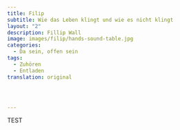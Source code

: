 ```yaml
---
title: Filip
subtitle: Wie das Leben klingt und wie es nicht klingt
layout: "2"
description: Fillip Wall
image: images/filip/hands-sound-table.jpg
categories:
  - Da sein, offen sein
tags:
  - Zuhören
  - Entladen
translation: original




---
```

TEST
